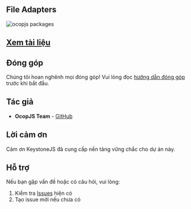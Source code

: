 ## File Adapters

![ocopjs packages](https://docs.ocopee.com/img/ocopjs-diagram.svg)

## [Xem tài liệu](https://docs.ocopee.com/docs/ocopjs/references/file-adapters)

## Đóng góp

Chúng tôi hoan nghênh mọi đóng góp! Vui lòng đọc [hướng dẫn đóng góp](https://docs.ocopee.com/docs/ocopjs/contributing) trước khi bắt đầu.

## Tác giả

- **OcopJS Team** - [GitHub](https://github.com/ocopjs)

## Lời cảm ơn

Cảm ơn KeystoneJS đã cung cấp nền tảng vững chắc cho dự án này.

## Hỗ trợ

Nếu bạn gặp vấn đề hoặc có câu hỏi, vui lòng:

1. Kiểm tra [Issues](https://github.com/ocopjs/file-adapters/issues) hiện có
2. Tạo issue mới nếu chưa có
